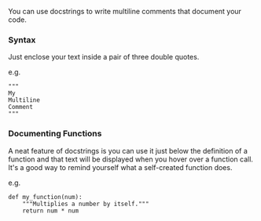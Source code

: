 You can use docstrings to write multiline comments that document your code.

### Syntax
Just enclose your text inside a pair of three double quotes.

e.g.
```
"""
My
Multiline
Comment
"""

```

### Documenting Functions
A neat feature of docstrings is you can use it just below the definition of a function and that text will be displayed when you hover over a function call. It's a good way to remind yourself what a self-created function does.

e.g.
```
def my_function(num):
    """Multiplies a number by itself."""
    return num * num
```